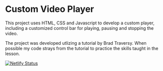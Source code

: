 # Custom Video Player

This project uses HTML, CSS and Javascript to develop a custom player, including a customized control bar for playing, pausing and stopping the video.

The project was developed utlizing a tutorial by Brad Traversy. When possible my code strays from the tutorial to practice the skills taught in the lesson.


[![Netlify Status](https://api.netlify.com/api/v1/badges/e1d83884-4480-4b9a-b844-2ca4e81f3ca7/deploy-status)](https://app.netlify.com/sites/js-custom-video-player/deploys)
